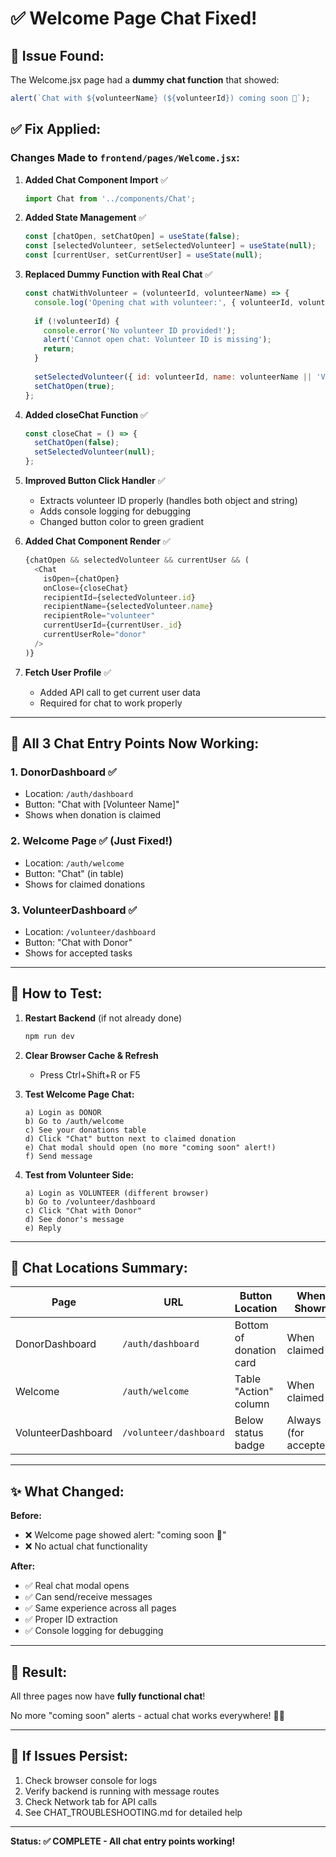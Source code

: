 # ✅ Welcome Page Chat Fixed!

## 🐛 Issue Found:
The Welcome.jsx page had a **dummy chat function** that showed:
```javascript
alert(`Chat with ${volunteerName} (${volunteerId}) coming soon 🚀`);
```

## ✅ Fix Applied:

### Changes Made to `frontend/pages/Welcome.jsx`:

1. **Added Chat Component Import** ✅
   ```javascript
   import Chat from '../components/Chat';
   ```

2. **Added State Management** ✅
   ```javascript
   const [chatOpen, setChatOpen] = useState(false);
   const [selectedVolunteer, setSelectedVolunteer] = useState(null);
   const [currentUser, setCurrentUser] = useState(null);
   ```

3. **Replaced Dummy Function with Real Chat** ✅
   ```javascript
   const chatWithVolunteer = (volunteerId, volunteerName) => {
     console.log('Opening chat with volunteer:', { volunteerId, volunteerName });
     
     if (!volunteerId) {
       console.error('No volunteer ID provided!');
       alert('Cannot open chat: Volunteer ID is missing');
       return;
     }
     
     setSelectedVolunteer({ id: volunteerId, name: volunteerName || 'Volunteer' });
     setChatOpen(true);
   };
   ```

4. **Added closeChat Function** ✅
   ```javascript
   const closeChat = () => {
     setChatOpen(false);
     setSelectedVolunteer(null);
   };
   ```

5. **Improved Button Click Handler** ✅
   - Extracts volunteer ID properly (handles both object and string)
   - Adds console logging for debugging
   - Changed button color to green gradient

6. **Added Chat Component Render** ✅
   ```javascript
   {chatOpen && selectedVolunteer && currentUser && (
     <Chat
       isOpen={chatOpen}
       onClose={closeChat}
       recipientId={selectedVolunteer.id}
       recipientName={selectedVolunteer.name}
       recipientRole="volunteer"
       currentUserId={currentUser._id}
       currentUserRole="donor"
     />
   )}
   ```

7. **Fetch User Profile** ✅
   - Added API call to get current user data
   - Required for chat to work properly

---

## 🎯 All 3 Chat Entry Points Now Working:

### 1. **DonorDashboard** ✅
   - Location: `/auth/dashboard`
   - Button: "Chat with [Volunteer Name]"
   - Shows when donation is claimed

### 2. **Welcome Page** ✅ (Just Fixed!)
   - Location: `/auth/welcome`
   - Button: "Chat" (in table)
   - Shows for claimed donations

### 3. **VolunteerDashboard** ✅
   - Location: `/volunteer/dashboard`
   - Button: "Chat with Donor"
   - Shows for accepted tasks

---

## 🚀 How to Test:

1. **Restart Backend** (if not already done)
   ```bash
   npm run dev
   ```

2. **Clear Browser Cache & Refresh**
   - Press Ctrl+Shift+R or F5

3. **Test Welcome Page Chat:**
   ```
   a) Login as DONOR
   b) Go to /auth/welcome
   c) See your donations table
   d) Click "Chat" button next to claimed donation
   e) Chat modal should open (no more "coming soon" alert!)
   f) Send message
   ```

4. **Test from Volunteer Side:**
   ```
   a) Login as VOLUNTEER (different browser)
   b) Go to /volunteer/dashboard
   c) Click "Chat with Donor"
   d) See donor's message
   e) Reply
   ```

---

## 📍 Chat Locations Summary:

| Page | URL | Button Location | When Shown |
|------|-----|----------------|------------|
| DonorDashboard | `/auth/dashboard` | Bottom of donation card | When claimed |
| Welcome | `/auth/welcome` | Table "Action" column | When claimed |
| VolunteerDashboard | `/volunteer/dashboard` | Below status badge | Always (for accepted) |

---

## ✨ What Changed:

**Before:**
- ❌ Welcome page showed alert: "coming soon 🚀"
- ❌ No actual chat functionality

**After:**
- ✅ Real chat modal opens
- ✅ Can send/receive messages
- ✅ Same experience across all pages
- ✅ Proper ID extraction
- ✅ Console logging for debugging

---

## 🎊 Result:

All three pages now have **fully functional chat**! 

No more "coming soon" alerts - actual chat works everywhere! 💬✨

---

## 🔧 If Issues Persist:

1. Check browser console for logs
2. Verify backend is running with message routes
3. Check Network tab for API calls
4. See CHAT_TROUBLESHOOTING.md for detailed help

---

**Status: ✅ COMPLETE - All chat entry points working!**
